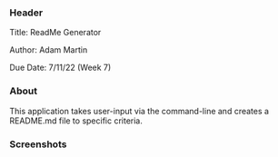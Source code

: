 ### Header
Title: ReadMe Generator

Author: Adam Martin

Due Date: 7/11/22 (Week 7)

### About
This application takes user-input via the command-line and creates a README.md file to specific criteria.

### Screenshots
